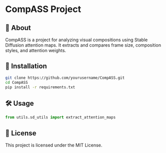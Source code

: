 # CompASS Project

## 📌 About
CompASS is a project for analyzing visual compositions using Stable Diffusion attention maps.
It extracts and compares frame size, composition styles, and attention weights.

## 🚀 Installation
```bash
git clone https://github.com/yourusername/CompASS.git
cd CompASS
pip install -r requirements.txt
```

## 🛠️ Usage
```python
from utils.sd_utils import extract_attention_maps
```

## 📄 License
This project is licensed under the MIT License.
